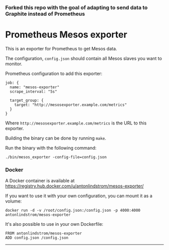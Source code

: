 ### Forked this repo with the goal of adapting to send data to Graphite instead of Prometheus



# Prometheus Mesos exporter

This is an exporter for Prometheus to get Mesos data.

The configuration, `config.json` should contain all Mesos slaves you want to
monitor.

Prometheus configuration to add this exporter:

    job: {
      name: "mesos-exporter"
      scrape_interval: "5s"

      target_group: {
        target: "http://mesosexporter.example.com/metrics"
      }
    }

Where `http://mesosexporter.example.com/metrics` is the URL to this exporter.

Building the binary can be done by running `make`.

Run the binary with the following command:

    ./bin/mesos_exporter -config-file=config.json

### Docker

A Docker container is available at
https://registry.hub.docker.com/u/antonlindstrom/mesos-exporter/

If you want to use it with your own configuration, you can mount it as a
volume:

    docker run -d -v /root/config.json:/config.json -p 4000:4000 antonlindstrom/mesos-exporter

It's also possible to use in your own Dockerfile:

    FROM antonlindstrom/mesos-exporter
    ADD config.json /config.json

---

